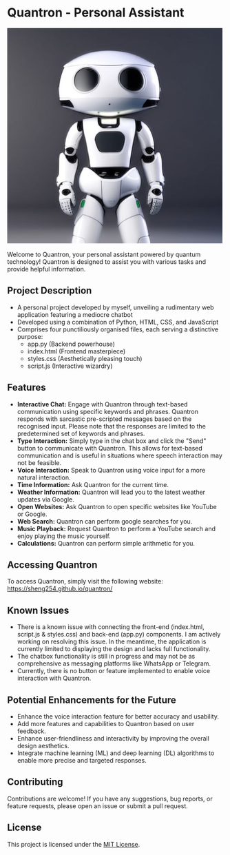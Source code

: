 # Quantron - Personal Assistant

![Quantron](Quantron.jpg)

Welcome to Quantron, your personal assistant powered by quantum technology! Quantron is designed to assist you with various tasks and provide helpful information.

## Project Description
- A personal project developed by myself, unveiling a rudimentary web application featuring a mediocre chatbot
- Developed using a combination of Python, HTML, CSS, and JavaScript
- Comprises four punctiliously organised files, each serving a distinctive purpose:
   - app.py (Backend powerhouse)
   - index.html (Frontend masterpiece)
   - styles.css (Aesthetically pleasing touch)
   - script.js (Interactive wizardry)

## Features
- **Interactive Chat:** Engage with Quantron through text-based communication using specific keywords and phrases. Quantron responds with sarcastic pre-scripted messages based on the recognised input. Please note that the responses are limited to the predetermined set of keywords and phrases.
- **Type Interaction:** Simply type in the chat box and click the "Send" button to communicate with Quantron. This allows for text-based communication and is useful in situations where speech interaction may not be feasible.
- **Voice Interaction:** Speak to Quantron using voice input for a more natural interaction. 
- **Time Information:** Ask Quantron for the current time.
- **Weather Information:** Quantron will lead you to the latest weather updates via Google.
- **Open Websites:** Ask Quantron to open specific websites like YouTube or Google.
- **Web Search:** Quantron can perform google searches for you.
- **Music Playback:** Request Quantron to perform a YouTube search and enjoy playing the music yourself.
- **Calculations:** Quantron can perform simple arithmetic for you.

## Accessing Quantron
To access Quantron, simply visit the following website: https://sheng254.github.io/quantron/

## Known Issues
- There is a known issue with connecting the front-end (index.html, script.js & styles.css) and back-end (app.py) components. I am actively working on resolving this issue. In the meantime, the application is currently limited to displaying the design and lacks full functionality.
- The chatbox functionality is still in progress and may not be as comprehensive as messaging platforms like WhatsApp or Telegram.
- Currently, there is no button or feature implemented to enable voice interaction with Quantron.

## Potential Enhancements for the Future
- Enhance the voice interaction feature for better accuracy and usability.
- Add more features and capabilities to Quantron based on user feedback.
- Enhance user-friendliness and interactivity by improving the overall design aesthetics.
- Integrate machine learning (ML) and deep learning (DL) algorithms to enable more precise and targeted responses.

## Contributing
Contributions are welcome! If you have any suggestions, bug reports, or feature requests, please open an issue or submit a pull request.

## License
This project is licensed under the [MIT License](LICENSE).
